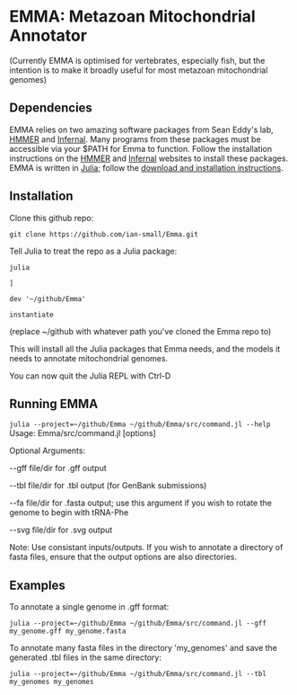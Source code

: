 # EMMA: Metazoan Mitochondrial Annotator
(Currently EMMA is optimised for vertebrates, especially fish, but the intention is to make it broadly useful for most metazoan mitochondrial genomes)

## Dependencies
EMMA relies on two amazing software packages from Sean Eddy's lab, [HMMER](http://hmmer.org) and [Infernal](http://eddylab.org/infernal/). Many programs from these packages must be accessible via your $PATH for Emma to function. Follow the installation instructions on the [HMMER](http://hmmer.org) and [Infernal](http://eddylab.org/infernal/) websites to install these packages.
EMMA is written in [Julia](https://julialang.org); follow the [download and installation instructions](https://julialang.org/downloads/).

## Installation
Clone this github repo:

`git clone https://github.com/ian-small/Emma.git`

Tell Julia to treat the repo as a Julia package:

`julia`

`]`

`dev '~/github/Emma'`

`instantiate`

(replace ~/github with whatever path you've cloned the Emma repo to)

This will install all the Julia packages that Emma needs, and the models it needs to annotate mitochondrial genomes.

You can now quit the Julia REPL with Ctrl-D

## Running EMMA
`julia --project=~/github/Emma ~/github/Emma/src/command.jl --help`                                             
Usage: Emma/src/command.jl [options] <FASTA file or directory>

Optional Arguments:

--gff file/dir for .gff output
            
--tbl file/dir for .tbl output (for GenBank submissions)
      
--fa file/dir for .fasta output; use this argument if you wish to rotate the genome to begin with tRNA-Phe
            
--svg file/dir for .svg output
      
Note: Use consistant inputs/outputs. If you wish to annotate a directory of fasta files, ensure that the output options are also directories.

## Examples

To annotate a single genome in .gff format:

`julia --project=~/github/Emma ~/github/Emma/src/command.jl --gff my_genome.gff my_genome.fasta`

To annotate many fasta files in the directory 'my_genomes' and save the generated .tbl files in the same directory:

`julia --project=~/github/Emma ~/github/Emma/src/command.jl --tbl my_genomes my_genomes`
      







